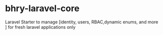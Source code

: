# bhry-laravel-core
Laravel Starter to manage [identity, users, RBAC,dynamic enums, and more ] for fresh laravel applications only
